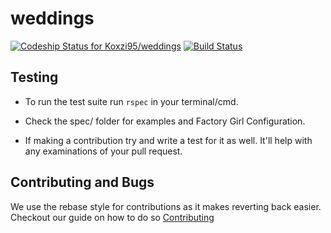 # weddings
[ ![Codeship Status for Koxzi95/weddings](https://codeship.com/projects/7a352590-ab51-0132-a3c9-262a69de4513/status?branch=master)](https://codeship.com/projects/68279)
[![Build Status](https://travis-ci.org/crmis/weddings.svg?branch=master)](https://travis-ci.org/crmis/weddings)

## Testing
* To run the test suite run `rspec` in your terminal/cmd.

* Check the spec/ folder for examples and Factory Girl Configuration.

* If making a contribution try and write a test for it as well. It'll help with any examinations of your pull request.

## Contributing and Bugs

We use the rebase style for contributions as it makes reverting back easier. Checkout our guide on how to do so [Contributing](https://github.com/crmis/weddings/blob/master/CONTRIBUTING.md "Contributing")
